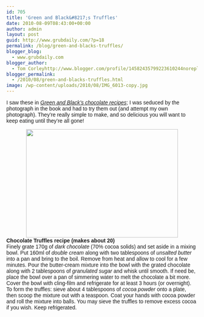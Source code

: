 ```yaml
---
id: 705
title: 'Green and Black&#8217;s Truffles'
date: 2010-08-09T08:43:00+00:00
author: admin
layout: post
guid: http://www.grubdaily.com/?p=18
permalink: /blog/green-and-blacks-truffles/
blogger_blog:
  - www.grubdaily.com
blogger_author:
  - Tom Corleyhttp://www.blogger.com/profile/14582435799223610244noreply@blogger.com
blogger_permalink:
  - /2010/08/green-and-blacks-truffles.html
image: /wp-content/uploads/2010/08/IMG_6013-copy.jpg
---
```

<span class="Apple-style-span"  style="font-family:Verdana, sans-serif;">I saw these in <i><a href="http://www.amazon.co.uk/Green-Blacks-Chocolate-Recipes-Muffins/dp/1856267008/ref=sr_1_1?ie=UTF8&s=books&qid=1281343334&sr=8-1">Green and Black&#8217;s chocolate recipes</a></i>; I was seduced by the photograph in the book and had to try them out (and attempt my own photograph). They&#8217;re really simple to make, and so delicious you will want to keep eating until they&#8217;re all gone!</span><span class="Apple-style-span"  style="font-family:Verdana, sans-serif;"><br /></span> 

<div class="separator" style="clear: both; text-align: center;">
  <a href="http://1.bp.blogspot.com/_BmWnKiMNzDk/TF--qntyJwI/AAAAAAAAAIU/4hjNz2s2xc0/s1600/IMG_6013+copy.jpg" imageanchor="1" style="margin-left: 1em; margin-right: 1em;"><img border="0" height="285" src="http://www.grubdaily.com/wp-content/uploads/image-import/_BmWnKiMNzDk/TF--qntyJwI/AAAAAAAAAIU/4hjNz2s2xc0/s400/IMG_6013%2Bcopy.jpg" width="400" /></a>
</div>

<div class="separator" style="clear: both; text-align: left;">
</div>

<div class="separator" style="clear: both; text-align: left;">
</div>

<div class="separator" style="clear: both; text-align: left;">
  <b><span class="Apple-style-span"  style="font-family:Verdana, sans-serif;">Chocolate Truffles recipe (makes about 20)</span></b>
</div>

<div class="separator" style="clear: both; text-align: left;">
  <span class="Apple-style-span"  style="font-family:Verdana, sans-serif;">Finely grate 170g of <i>dark chocolate</i> (70% cocoa solids) and set aside in a mixing bowl. Put 160ml of <i>double cream</i> along with two tablespoons of <i>unsalted butter</i> into a pan and bring to the boil. Remove from heat and allow to cool for a few minutes. Pour the butter-cream mixture into the bowl with the grated chocolate along with 2 tablespoons of <i>granulated sugar</i> and whisk until smooth. If need be, place the bowl over a pan of simmering water to melt the chocolate a bit more. Cover the bowl with cling-film and refrigerate for at least 3 hours (or overnight).</span>
</div>

<div class="separator" style="clear: both; text-align: left;">
  <span class="Apple-style-span"  style="font-family:Verdana, sans-serif;"> To form the truffles: sieve about 4 tablespoons of <i>cocoa powder</i> onto a plate, then scoop the mixture out with a teaspoon. Coat your hands with cocoa powder and roll the mixture into balls. You may sieve the truffles to remove excess cocoa if you wish. Keep refrigerated.</span>
</div>